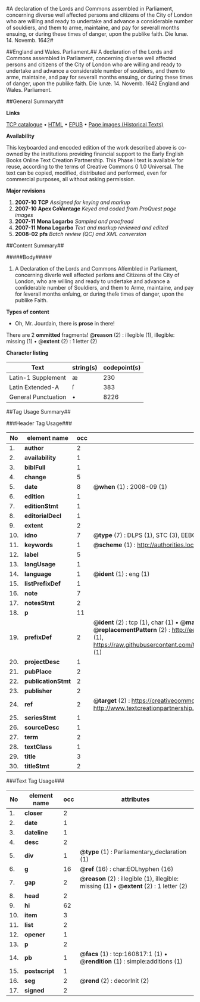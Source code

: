 #A declaration of the Lords and Commons assembled in Parliament, concerning diverse well affected persons and citizens of the City of London who are willing and ready to undertake and advance a considerable number of souldiers, and them to arme, maintaine, and pay for severall months ensuing, or during these times of danger, upon the publike faith. Die lunæ. 14. Novemb. 1642#

##England and Wales. Parliament.##
A declaration of the Lords and Commons assembled in Parliament, concerning diverse well affected persons and citizens of the City of London who are willing and ready to undertake and advance a considerable number of souldiers, and them to arme, maintaine, and pay for severall months ensuing, or during these times of danger, upon the publike faith. Die lunæ. 14. Novemb. 1642
England and Wales. Parliament.

##General Summary##

**Links**

[TCP catalogue](http://www.ota.ox.ac.uk/tcp/)  • 
[HTML](http://tei.it.ox.ac.uk/tcp/Texts-HTML/free/A82/A82636.html)  • 
[EPUB](http://tei.it.ox.ac.uk/tcp/Texts-EPUB/free/A82/A82636.epub) • 
[Page images (Historical Texts)](https://data.historicaltexts.jisc.ac.uk/view?pubId=eebo-99870149e&pageId=eebo-99870149e-160817-1)

**Availability**

This keyboarded and encoded edition of the
	       work described above is co-owned by the institutions
	       providing financial support to the Early English Books
	       Online Text Creation Partnership. This Phase I text is
	       available for reuse, according to the terms of Creative
	       Commons 0 1.0 Universal. The text can be copied,
	       modified, distributed and performed, even for
	       commercial purposes, all without asking permission.

**Major revisions**

1. __2007-10__ __TCP__ *Assigned for keying and markup*
1. __2007-10__ __Apex CoVantage__ *Keyed and coded from ProQuest page images*
1. __2007-11__ __Mona Logarbo__ *Sampled and proofread*
1. __2007-11__ __Mona Logarbo__ *Text and markup reviewed and edited*
1. __2008-02__ __pfs__ *Batch review (QC) and XML conversion*

##Content Summary##

#####Body#####

1. A Declaration of the Lords and Commons Aſſembled in Parliament, concerning diverſe well affected perſons and Citizens of the City of London, who are willing and ready to undertake and advance a conſiderable number of Souldiers, and them to Arme, maintaine, and pay for ſeverall months enſuing, or during theſe times of danger, upon the publike Faith.

**Types of content**

  * Oh, Mr. Jourdain, there is **prose** in there!

There are 2 **ommitted** fragments! 
 @__reason__ (2) : illegible (1), illegible: missing (1)  •  @__extent__ (2) : 1 letter (2)

**Character listing**


|Text|string(s)|codepoint(s)|
|---|---|---|
|Latin-1 Supplement|æ|230|
|Latin Extended-A|ſ|383|
|General Punctuation|•|8226|

##Tag Usage Summary##

###Header Tag Usage###

|No|element name|occ|attributes|
|---|---|---|---|
|1.|__author__|2||
|2.|__availability__|1||
|3.|__biblFull__|1||
|4.|__change__|5||
|5.|__date__|8| @__when__ (1) : 2008-09 (1)|
|6.|__edition__|1||
|7.|__editionStmt__|1||
|8.|__editorialDecl__|1||
|9.|__extent__|2||
|10.|__idno__|7| @__type__ (7) : DLPS (1), STC (3), EEBO-CITATION (1), PROQUEST (1), VID (1)|
|11.|__keywords__|1| @__scheme__ (1) : http://authorities.loc.gov/ (1)|
|12.|__label__|5||
|13.|__langUsage__|1||
|14.|__language__|1| @__ident__ (1) : eng (1)|
|15.|__listPrefixDef__|1||
|16.|__note__|7||
|17.|__notesStmt__|2||
|18.|__p__|11||
|19.|__prefixDef__|2| @__ident__ (2) : tcp (1), char (1)  •  @__matchPattern__ (2) : ([0-9\-]+):([0-9IVX]+) (1), (.+) (1)  •  @__replacementPattern__ (2) : http://eebo.chadwyck.com/downloadtiff?vid=$1&page=$2 (1), https://raw.githubusercontent.com/textcreationpartnership/Texts/master/tcpchars.xml#$1 (1)|
|20.|__projectDesc__|1||
|21.|__pubPlace__|2||
|22.|__publicationStmt__|2||
|23.|__publisher__|2||
|24.|__ref__|2| @__target__ (2) : https://creativecommons.org/publicdomain/zero/1.0/ (1), http://www.textcreationpartnership.org/docs/. (1)|
|25.|__seriesStmt__|1||
|26.|__sourceDesc__|1||
|27.|__term__|2||
|28.|__textClass__|1||
|29.|__title__|3||
|30.|__titleStmt__|2||


###Text Tag Usage###

|No|element name|occ|attributes|
|---|---|---|---|
|1.|__closer__|2||
|2.|__date__|1||
|3.|__dateline__|1||
|4.|__desc__|2||
|5.|__div__|1| @__type__ (1) : Parliamentary_declaration (1)|
|6.|__g__|16| @__ref__ (16) : char:EOLhyphen (16)|
|7.|__gap__|2| @__reason__ (2) : illegible (1), illegible: missing (1)  •  @__extent__ (2) : 1 letter (2)|
|8.|__head__|2||
|9.|__hi__|62||
|10.|__item__|3||
|11.|__list__|2||
|12.|__opener__|1||
|13.|__p__|2||
|14.|__pb__|1| @__facs__ (1) : tcp:160817:1 (1)  •  @__rendition__ (1) : simple:additions (1)|
|15.|__postscript__|1||
|16.|__seg__|2| @__rend__ (2) : decorInit (2)|
|17.|__signed__|2||
